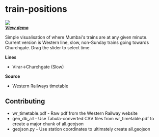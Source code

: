 # train-positions

![](https://user-images.githubusercontent.com/126868/39108890-ef27209c-46e7-11e8-8747-30d9eff98785.gif)<br>
_**[View demo](https://wireman27.github.io/train-positions/)**_

Simple visualisation of where Mumbai's trains are at any given minute. Current version is Western line, slow, non-Sunday trains going towards Churchgate. Drag the slider to select time.

**Lines**
- Virar->Churchgate (Slow)

**Source**
- Western Railways timetable

## Contributing

- wr_timetable.pdf - Raw pdf from the Western Railway website <br>
- gen_db_all - Use Tabula-converted CSV files from wr_timetable.pdf to create a major chunk of all.geojson <br>
- geojson.py - Use station coordinates to ultimately create all.geojson

